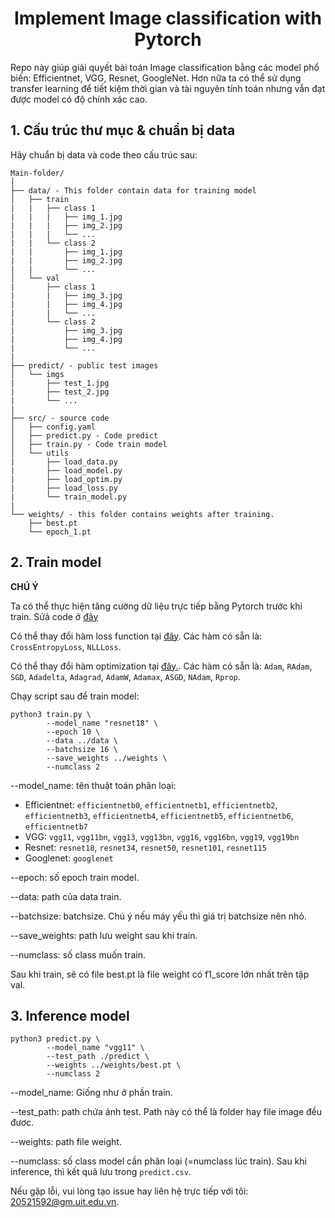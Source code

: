 # <center>Implement Image classification with Pytorch</center>

Repo này giúp giải quyết bài toán Image classification bằng các model phổ biến: Efficientnet, VGG, Resnet, GoogleNet. Hơn nữa ta có thể sử dụng transfer learning để tiết kiệm thời gian và tài nguyên tính toán nhưng vẫn đạt được model có độ chính xác cao.

## 1. Cấu trúc thư mục & chuẩn bị data
Hãy chuẩn bị data và code theo cấu trúc sau: 
```
Main-folder/
│
├── data/ - This folder contain data for training model
│   ├── train
|   |   ├── class 1
|   |   |   ├── img_1.jpg
|   |   |   ├── img_2.jpg
|   |   |   └── ...
|   |   └── class 2
|   |       ├── img_1.jpg
|   |       ├── img_2.jpg
|   |       └── ...
│   └── val
|       ├── class 1
|       |   ├── img_3.jpg
|       |   ├── img_4.jpg
|       |   └── ...
|       └── class 2
|           ├── img_3.jpg
|           ├── img_4.jpg
|           └── ...
|
├── predict/ - public test images
│   └── imgs
|       ├── test_1.jpg
|       ├── test_2.jpg
|       └── ...
|
├── src/ - source code
│   ├── config.yaml
│   ├── predict.py - Code predict
│   ├── train.py - Code train model
│   └── utils
|       ├── load_data.py
|       ├── load_model.py
|       ├── load_optim.py
|       ├── load_loss.py
|       └── train_model.py
|
└── weights/ - this folder contains weights after training.
    ├── best.pt
    └── epoch_1.pt
```

## 2. Train model
**CHÚ Ý**

Ta có thể thực hiện tăng cường dữ liệu trực tiếp bằng Pytorch trước khi train. Sửả code ở [đây](https://github.com/lynguyenminh/image-classification-pytorch/blob/master/src/utils/load_data.py#L18)

Có thể thay đổi hàm loss function tại [đây](https://github.com/lynguyenminh/image-classification-pytorch/blob/master/src/train.py#L48). Các hàm có sẵn là: `CrossEntropyLoss`, `NLLLoss`.

Có thể thay đổi hàm optimization tại [đây.](https://github.com/lynguyenminh/image-classification-pytorch/blob/master/src/train.py#L51). Các hàm có sẵn là: `Adam`, `RAdam`, `SGD`, `Adadelta`, `Adagrad`, `AdamW`, `Adamax`, `ASGD`, `NAdam`, `Rprop`.


Chạy script sau để train model: 

```
python3 train.py \
        --model_name "resnet18" \
        --epoch 10 \
        --data ../data \
        --batchsize 16 \
        --save_weights ../weights \
        --numclass 2
```

--model_name: tên thuật toán phân loại: 

* Efficientnet: `efficientnetb0`, `efficientnetb1`, `efficientnetb2`, `efficientnetb3`, `efficientnetb4`, `efficientnetb5`, `efficientnetb6`, `efficientnetb7`
* VGG: `vgg11`, `vgg11bn`, `vgg13`, `vgg13bn`, `vgg16`, `vgg16bn`, `vgg19`, `vgg19bn`
* Resnet: `resnet18`, `resnet34`, `resnet50`, `resnet101`, `resnet115`
* Googlenet: `googlenet` 

--epoch: số epoch train model.

--data: path của data train.

--batchsize: batchsize. Chú ý nếu máy yếu thì giá trị batchsize nên nhỏ.

--save_weights: path lưu weight sau khi train.

--numclass: số class muốn train.

Sau khi train, sẽ có file best.pt là file weight có f1_score lớn nhất trên tập val.
## 3. Inference model
```
python3 predict.py \
        --model_name "vgg11" \
        --test_path ./predict \
        --weights ../weights/best.pt \
        --numclass 2
```
--model_name: Giống như ở phần train.

--test_path: path chứa ảnh test. Path này có thể là folder hay file image đều đươc.

--weights: path file weight.

--numclass: số class model cần phân loại (=numclass lúc train).
Sau khi inference, thì kết quả lưu trong `predict.csv`.

Nếu gặp lỗi, vui lòng tạo issue hay liên hệ trực tiếp với tôi: 20521592@gm.uit.edu.vn.
